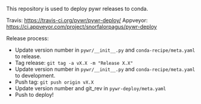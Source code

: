 This repository is used to deploy pywr releases to conda.

Travis: https://travis-ci.org/pywr/pywr-deploy/
Appveyor: https://ci.appveyor.com/project/snorfalorpagus/pywr-deploy

Release process:

* Update version number in `pywr/__init__.py` and `conda-recipe/meta.yaml` to release.
* Tag release: `git tag -a vX.X -m "Release X.X"`
* Update version number in `pywr/__init__.py` and `conda-recipe/meta.yaml` to development.
* Push tag: `git push origin vX.X`
* Update version number and git_rev in `pywr-deploy/meta.yaml`
* Push to deploy!
